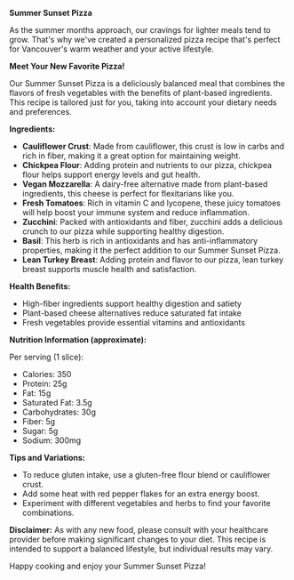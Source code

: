 **Summer Sunset Pizza**

As the summer months approach, our cravings for lighter meals tend to grow. That's why we've created a personalized pizza recipe that's perfect for Vancouver's warm weather and your active lifestyle.

**Meet Your New Favorite Pizza!**

Our Summer Sunset Pizza is a deliciously balanced meal that combines the flavors of fresh vegetables with the benefits of plant-based ingredients. This recipe is tailored just for you, taking into account your dietary needs and preferences.

**Ingredients:**

* **Cauliflower Crust**: Made from cauliflower, this crust is low in carbs and rich in fiber, making it a great option for maintaining weight.
* **Chickpea Flour**: Adding protein and nutrients to our pizza, chickpea flour helps support energy levels and gut health.
* **Vegan Mozzarella**: A dairy-free alternative made from plant-based ingredients, this cheese is perfect for flexitarians like you.
* **Fresh Tomatoes**: Rich in vitamin C and lycopene, these juicy tomatoes will help boost your immune system and reduce inflammation.
* **Zucchini**: Packed with antioxidants and fiber, zucchini adds a delicious crunch to our pizza while supporting healthy digestion.
* **Basil**: This herb is rich in antioxidants and has anti-inflammatory properties, making it the perfect addition to our Summer Sunset Pizza.
* **Lean Turkey Breast**: Adding protein and flavor to our pizza, lean turkey breast supports muscle health and satisfaction.

**Health Benefits:**

* High-fiber ingredients support healthy digestion and satiety
* Plant-based cheese alternatives reduce saturated fat intake
* Fresh vegetables provide essential vitamins and antioxidants

**Nutrition Information (approximate):**

Per serving (1 slice):

* Calories: 350
* Protein: 25g
* Fat: 15g
* Saturated Fat: 3.5g
* Carbohydrates: 30g
* Fiber: 5g
* Sugar: 5g
* Sodium: 300mg

**Tips and Variations:**

* To reduce gluten intake, use a gluten-free flour blend or cauliflower crust.
* Add some heat with red pepper flakes for an extra energy boost.
* Experiment with different vegetables and herbs to find your favorite combinations.

**Disclaimer:** As with any new food, please consult with your healthcare provider before making significant changes to your diet. This recipe is intended to support a balanced lifestyle, but individual results may vary.

Happy cooking and enjoy your Summer Sunset Pizza!